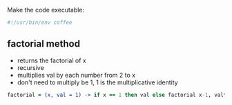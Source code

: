 Make the code executable:

```coffeescript
#!/usr/bin/env coffee
```
## factorial method
 * returns the factorial of x
 * recursive
 * multiplies val by each number from 2 to x 
  * don't need to multiply be 1, 1 is the multiplicative identity

```coffeescript
factorial = (x, val = 1) -> if x == 1 then val else factorial x-1, val*x
```

